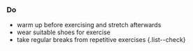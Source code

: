 ### Do

- warm up before exercising and stretch afterwards
- wear suitable shoes for exercise
- take regular breaks from repetitive exercises
{.list--check}